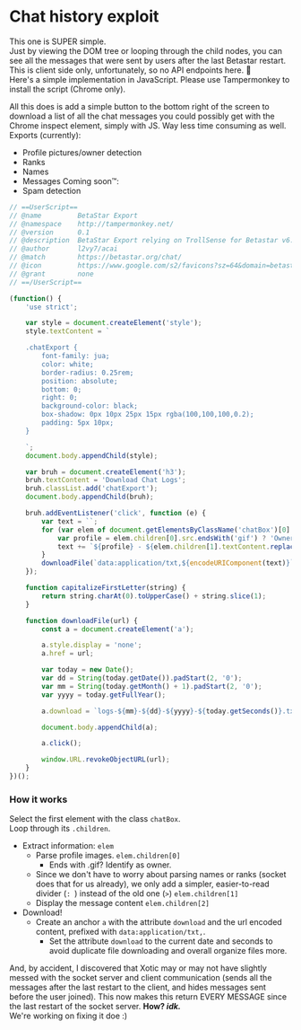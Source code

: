 # Chat history exploit
This one is SUPER simple.  
Just by viewing the DOM tree or looping through the child nodes, you can see all the messages that were sent by users after the last Betastar restart.  
This is client side only, unfortunately, so no API endpoints here. 🥲  
Here's a simple implementation in JavaScript. Please use Tampermonkey to install the script (Chrome only).

All this does is add a simple button to the bottom right of the screen to download a list of all the chat messages you could possibly get with the Chrome inspect element, simply with JS. Way less time consuming as well.  
Exports (currently):
- Profile pictures/owner detection
- Ranks
- Names
- Messages
Coming soon™️:
- Spam detection

```js
// ==UserScript==
// @name         BetaStar Export
// @namespace    http://tampermonkey.net/
// @version      0.1
// @description  BetaStar Export relying on TrollSense for Betastar v6.9
// @author       l2vy7/acai
// @match        https://betastar.org/chat/
// @icon         https://www.google.com/s2/favicons?sz=64&domain=betastar.org
// @grant        none
// ==/UserScript==

(function() {
    'use strict';

    var style = document.createElement('style');
    style.textContent = `

    .chatExport {
        font-family: jua;
        color: white;
        border-radius: 0.25rem;
        position: absolute;
        bottom: 0;
        right: 0;
        background-color: black;
        box-shadow: 0px 10px 25px 15px rgba(100,100,100,0.2);
        padding: 5px 10px;
    }

    `;
    document.body.appendChild(style);

    var bruh = document.createElement('h3');
    bruh.textContent = 'Download Chat Logs';
    bruh.classList.add('chatExport');
    document.body.appendChild(bruh);

    bruh.addEventListener('click', function (e) {
        var text = ``;
        for (var elem of document.getElementsByClassName('chatBox')[0].children) {
            var profile = elem.children[0].src.endsWith('gif') ? 'Owner' : capitalizeFirstLetter(elem.children[0].src.replace('https://betastar.org', '').replace('/image/elements/', '').replace('.png', ''));
            text += `${profile} - ${elem.children[1].textContent.replace(' > ', '')}: ${elem.children[2].textContent}\n`.replace('Https://betastar.org', '');
        }
        downloadFile(`data:application/txt,${encodeURIComponent(text)}`);
    });

    function capitalizeFirstLetter(string) {
        return string.charAt(0).toUpperCase() + string.slice(1);
    }

    function downloadFile(url) {
        const a = document.createElement('a');

        a.style.display = 'none';
        a.href = url;

        var today = new Date();
        var dd = String(today.getDate()).padStart(2, '0');
        var mm = String(today.getMonth() + 1).padStart(2, '0');
        var yyyy = today.getFullYear();

        a.download = `logs-${mm}-${dd}-${yyyy}-${today.getSeconds()}.txt`;

        document.body.appendChild(a);

        a.click();

        window.URL.revokeObjectURL(url);
    }
})();
```

### How it works
Select the first element with the class ```chatBox```.  
Loop through its ```.children```.  
- Extract information: ```elem```
    - Parse profile images. ```elem.children[0]```
        - Ends with .gif? Identify as owner.
    - Since we don't have to worry about parsing names or ranks (socket does that for us already), we only add a simpler, easier-to-read divider (```: ```) instead of the old one (``` > ```) ```elem.children[1]```
    - Display the message content ```elem.children[2]```
- Download!
    - Create an anchor ```a``` with the attribute ```download``` and the url encoded content, prefixed with ```data:application/txt,```.
        - Set the attribute ```download``` to the current date and seconds to avoid duplicate file downloading and overall organize files more.

And, by accident, I discovered that Xotic may or may not have slightly messed with the socket server and client communication (sends all the messages after the last restart to the client, and hides messages sent before the user joined). This now makes this return EVERY MESSAGE since the last restart of the socket server. **How? _idk._**  
We're working on fixing it doe :)
